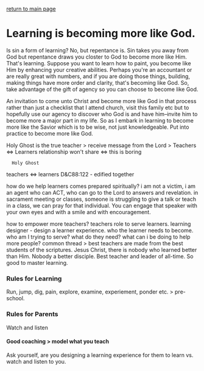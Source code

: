 [return to main page](https://github.com/bulawebops/2023-cfm/tree/main/README.md)

# Learning is becoming more like God. 
Is sin a form of learning? No, but repentance is. Sin takes you away from God but repentance draws you closter to God to become more like Him. That's learning. Suppose you want to learn how to paint, you become like Him by enhancing your creative abilities. Perhaps you're an accountant or are really great with numbers, and if you are doing those things, building, making things have more order and clarity, that's becoming like God. So, take advantage of the gift of agency so you can choose to become like God.

An invitation to come unto Christ and become more like God in that process rather than just a checklist that I attend church, visit this family etc but to hopefully use our agency to discover who God is and have him–invite him to become more a major part in my life. So as I embark in learning to become more like the Savior which is to be wise, not just knowledgeable. Put into practice to become more like God. 

Holy Ghost is the true teacher > receive message from the Lord >
Teachers     <=>     Learners relationship
won't share  <=>  this is boring

      Holy Ghost
teachers <=>  learners
D&C88:122 - edified together

how do we help learners comes prepared spiritually?
i am not a victim, i am an agent who can ACT, who can go to the Lord to answers and revelation.
in sacrament meeting or classes, someone is struggling to give a talk or teach in a class, we can pray for that individual. You can engage that speaker with your own eyes and with a smile and with encouragement.

how to empower more teachers? teachers role to serve learners. learning designer - design a learner experience. who the learner needs to become. who am I trying to serve? what do they need? what can i be doing to help more people? common thread > best teachers are made from the best students of the scriptures. Jesus Christ, there is nobody who learned better than Him. Nobody a better disciple. Best teacher and leader of all-time. So good to master learning.

### Rules for Learning
Run, jump, dig, pain, explore, examine, experiement, ponder etc. > pre-school.
### Rules for Parents
Watch and listen

#### Good coaching > model what you teach
Ask yourself, are you designing a learning experience for them to learn vs. watch and listen to you.
